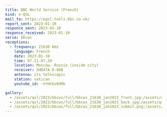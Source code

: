 ```yaml
---
title: BBC World Service (French)
kind: e-QSL
mail_to: https://eqsl.tools.bbc.co.uk/
report_sent: 2023-01-10
responce_sent: 2023-01-10
responce_received: 2023-01-10
serie: bbcws
receptions:
  - frequency: 21630 kHz
    language: French
    date: 2023-01-10
    time: 07.21-07.29
    location: Moscow, Russia (inside city)
    receiver: XHDATA D-808
    antenna: its telescopic
    station: vatican
    youtube_id: -VrHt6z03MU

gallery:
  - /assets/qsl/2023/bbcws/full/bbcws_21630_jan2023_front.jpg:/assets/qsl/2023/bbcws/small/bbcws_21630_jan2023_front.jpg
  - /assets/qsl/2023/bbcws/full/bbcws_21630_jan2023_back.jpg:/assets/qsl/2023/bbcws/small/bbcws_21630_jan2023_back.jpg
  - /assets/qsl/2023/bbcws/full/bbcws_21630_jan2023_submit.png:/assets/qsl/2023/bbcws/small/bbcws_21630_jan2023_submit.png
---
```

